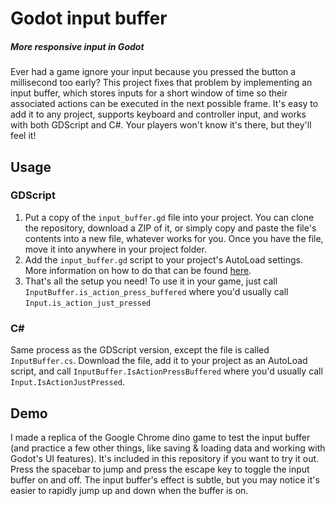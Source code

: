 # Godot input buffer

##### More responsive input in Godot

Ever had a game ignore your input because you pressed the button a millisecond too early? This project fixes that problem by implementing an input buffer, which stores inputs for a short window of time so their associated actions can be executed in the next possible frame. It's easy to add it to any project, supports keyboard and controller input, and works with both GDScript and C#. Your players won't know it's there, but they'll feel it!

## Usage

### GDScript

1. Put a copy of the `input_buffer.gd` file into your project. You can clone the repository, download a ZIP of it, or simply copy and paste the file's contents into a new file, whatever works for you. Once you have the file, move it into anywhere in your project folder.
2. Add the `input_buffer.gd` script to your project's AutoLoad settings. More information on how to do that can be found [here](https://docs.godotengine.org/en/stable/tutorials/scripting/singletons_autoload.html#autoload).
3. That's all the setup you need! To use it in your game, just call `InputBuffer.is_action_press_buffered` where you'd usually call `Input.is_action_just_pressed`

### C#

Same process as the GDScript version, except the file is called `InputBuffer.cs`. Download the file, add it to your project as an AutoLoad script, and call `InputBuffer.IsActionPressBuffered` where you'd usually call `Input.IsActionJustPressed`.

## Demo

I made a replica of the Google Chrome dino game to test the input buffer (and practice a few other things, like saving & loading data and working with Godot's UI features). It's included in this repository if you want to try it out. Press the spacebar to jump and press the escape key to toggle the input buffer on and off. The input buffer's effect is subtle, but you may notice it's easier to rapidly jump up and down when the buffer is on.
